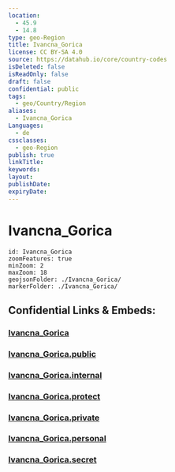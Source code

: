 ```yaml
---
location:
  - 45.9
  - 14.8
type: geo-Region
title: Ivancna_Gorica
license: CC BY-SA 4.0
source: https://datahub.io/core/country-codes
isDeleted: false
isReadOnly: false
draft: false
confidential: public
tags:
  - geo/Country/Region
aliases:
  - Ivancna_Gorica
Languages:
  - de
cssclasses:
  - geo-Region
publish: true
linkTitle:
keywords:
layout:
publishDate:
expiryDate:
---
```


# Ivancna_Gorica

```leaflet
id: Ivancna_Gorica
zoomFeatures: true 
minZoom: 2 
maxZoom: 18
geojsonFolder: ./Ivancna_Gorica/
markerFolder: ./Ivancna_Gorica/
```


## Confidential Links & Embeds: 

### [Ivancna_Gorica](/_Standards/Earth/Continent/Europe/Europe~Central/Slovenia/Regions~Slovenia/Osrednje_slovenska/counties~Osrednjeslovenska/Ivancna_Gorica.md) 

### [Ivancna_Gorica.public](/_public/Earth/Continent/Europe/Europe~Central/Slovenia/Regions~Slovenia/Osrednje_slovenska/counties~Osrednjeslovenska/Ivancna_Gorica.public.md) 

### [Ivancna_Gorica.internal](/_internal/Earth/Continent/Europe/Europe~Central/Slovenia/Regions~Slovenia/Osrednje_slovenska/counties~Osrednjeslovenska/Ivancna_Gorica.internal.md) 

### [Ivancna_Gorica.protect](/_protect/Earth/Continent/Europe/Europe~Central/Slovenia/Regions~Slovenia/Osrednje_slovenska/counties~Osrednjeslovenska/Ivancna_Gorica.protect.md) 

### [Ivancna_Gorica.private](/_private/Earth/Continent/Europe/Europe~Central/Slovenia/Regions~Slovenia/Osrednje_slovenska/counties~Osrednjeslovenska/Ivancna_Gorica.private.md) 

### [Ivancna_Gorica.personal](/_personal/Earth/Continent/Europe/Europe~Central/Slovenia/Regions~Slovenia/Osrednje_slovenska/counties~Osrednjeslovenska/Ivancna_Gorica.personal.md) 

### [Ivancna_Gorica.secret](/_secret/Earth/Continent/Europe/Europe~Central/Slovenia/Regions~Slovenia/Osrednje_slovenska/counties~Osrednjeslovenska/Ivancna_Gorica.secret.md)

